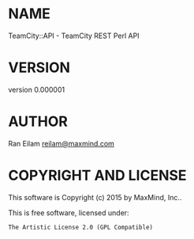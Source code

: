 # NAME

TeamCity::API - TeamCity REST Perl API

# VERSION

version 0.000001

# AUTHOR

Ran Eilam <reilam@maxmind.com>

# COPYRIGHT AND LICENSE

This software is Copyright (c) 2015 by MaxMind, Inc..

This is free software, licensed under:

    The Artistic License 2.0 (GPL Compatible)
